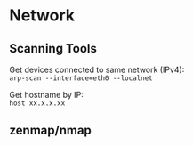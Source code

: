 # Network

## Scanning Tools

Get devices connected to same network (IPv4):  
`arp-scan --interface=eth0 --localnet`

Get hostname by IP:  
`host xx.x.x.xx`

## zenmap/nmap
